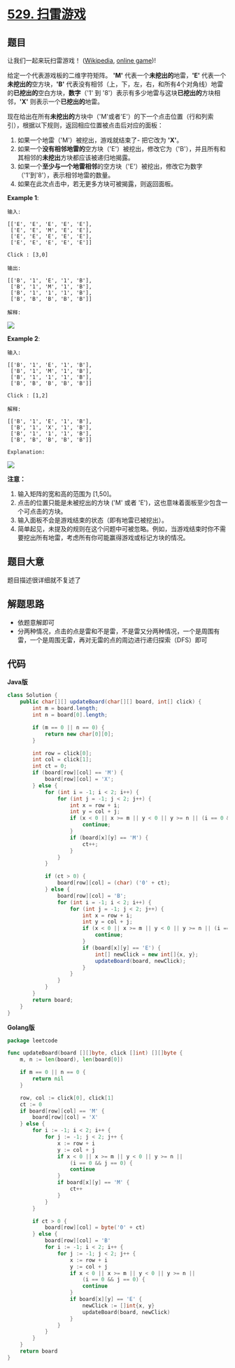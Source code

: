 # [529. 扫雷游戏](https://leetcode-cn.com/problems/minesweeper/)



## 题目

让我们一起来玩扫雷游戏！ ([Wikipedia](https://zh.wikipedia.org/wiki/%E8%B8%A9%E5%9C%B0%E9%9B%B7), [online game](http://minesweeperonline.com/))!

给定一个代表游戏板的二维字符矩阵。 **'M'** 代表一个**未挖出的**地雷，**'E'** 代表一个**未挖出的**空方块，**'B'** 代表没有相邻（上，下，左，右，和所有4个对角线）地雷的**已挖出的**空白方块，**数字**（'1' 到 '8'）表示有多少地雷与这块**已挖出的**方块相邻，**'X'** 则表示一个**已挖出的**地雷。

现在给出在所有**未挖出的**方块中（'M'或者'E'）的下一个点击位置（行和列索引），根据以下规则，返回相应位置被点击后对应的面板：

1. 如果一个地雷（'M'）被挖出，游戏就结束了- 把它改为 **'X'**。
2. 如果一个**没有相邻地雷的**空方块（'E'）被挖出，修改它为（'B'），并且所有和其相邻的**未挖出**方块都应该被递归地揭露。
3. 如果一个**至少与一个地雷相邻**的空方块（'E'）被挖出，修改它为数字（'1'到'8'），表示相邻地雷的数量。
4. 如果在此次点击中，若无更多方块可被揭露，则返回面板。



**Example 1**:

```
输入:  

[['E', 'E', 'E', 'E', 'E'],
 ['E', 'E', 'M', 'E', 'E'],
 ['E', 'E', 'E', 'E', 'E'],
 ['E', 'E', 'E', 'E', 'E']]

Click : [3,0]

输出: 

[['B', '1', 'E', '1', 'B'],
 ['B', '1', 'M', '1', 'B'],
 ['B', '1', '1', '1', 'B'],
 ['B', 'B', 'B', 'B', 'B']]

解释:
```

![](https://assets.leetcode-cn.com/aliyun-lc-upload/uploads/2018/10/12/minesweeper_example_1.png)


**Example 2**:

```
输入: 

[['B', '1', 'E', '1', 'B'],
 ['B', '1', 'M', '1', 'B'],
 ['B', '1', '1', '1', 'B'],
 ['B', 'B', 'B', 'B', 'B']]

Click : [1,2]

解释:

[['B', '1', 'E', '1', 'B'],
 ['B', '1', 'X', '1', 'B'],
 ['B', '1', '1', '1', 'B'],
 ['B', 'B', 'B', 'B', 'B']]

Explanation:
```

![](https://assets.leetcode-cn.com/aliyun-lc-upload/uploads/2018/10/12/minesweeper_example_2.png)

**注意：**

1. 输入矩阵的宽和高的范围为 [1,50]。
2. 点击的位置只能是未被挖出的方块 ('M' 或者 'E')，这也意味着面板至少包含一个可点击的方块。
3. 输入面板不会是游戏结束的状态（即有地雷已被挖出）。
4. 简单起见，未提及的规则在这个问题中可被忽略。例如，当游戏结束时你不需要挖出所有地雷，考虑所有你可能赢得游戏或标记方块的情况。


## 题目大意

题目描述很详细就不复述了


## 解题思路

- 依题意解即可
- 分两种情况，点击的点是雷和不是雷，不是雷又分两种情况，一个是周围有雷，一个是周围无雷，再对无雷的点的周边进行递归探索（DFS）即可


## 代码

**Java版**

```java
class Solution {
    public char[][] updateBoard(char[][] board, int[] click) {
        int m = board.length;
        int n = board[0].length;

        if (m == 0 || n == 0) {
            return new char[0][0];
        }

        int row = click[0];
        int col = click[1];
        int ct = 0;
        if (board[row][col] == 'M') {
            board[row][col] = 'X';
        } else {
            for (int i = -1; i < 2; i++) {
                for (int j = -1; j < 2; j++) {
                    int x = row + i;
                    int y = col + j;
                    if (x < 0 || x >= m || y < 0 || y >= n || (i == 0 && j == 0)) {
                        continue;
                    }
                    if (board[x][y] == 'M') {
                        ct++;
                    }
                }
            }

            if (ct > 0) {
                board[row][col] = (char) ('0' + ct);
            } else {
                board[row][col] = 'B';
                for (int i = -1; i < 2; i++) {
                    for (int j = -1; j < 2; j++) {
                        int x = row + i;
                        int y = col + j;
                        if (x < 0 || x >= m || y < 0 || y >= n || (i == 0 && j == 0)) {
                            continue;
                        }
                        if (board[x][y] == 'E') {
                            int[] newClick = new int[]{x, y};
                            updateBoard(board, newClick);
                        }
                    }
                }
            }
        }
        return board;
    }
}
```

**Golang版**

```go
package leetcode

func updateBoard(board [][]byte, click []int) [][]byte {
	m, n := len(board), len(board[0])

	if m == 0 || n == 0 {
		return nil
	}

	row, col := click[0], click[1]
	ct := 0
	if board[row][col] == 'M' {
		board[row][col] = 'X'
	} else {
		for i := -1; i < 2; i++ {
			for j := -1; j < 2; j++ {
				x := row + i
				y := col + j
				if x < 0 || x >= m || y < 0 || y >= n ||
					(i == 0 && j == 0) {
					continue
				}
				if board[x][y] == 'M' {
					ct++
				}
			}
		}

		if ct > 0 {
			board[row][col] = byte('0' + ct)
		} else {
			board[row][col] = 'B'
			for i := -1; i < 2; i++ {
				for j := -1; j < 2; j++ {
					x := row + i
					y := col + j
					if x < 0 || x >= m || y < 0 || y >= n ||
						(i == 0 && j == 0) {
						continue
					}
					if board[x][y] == 'E' {
						newClick := []int{x, y}
						updateBoard(board, newClick)
					}
				}
			}
		}
	}
	return board
}
```